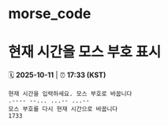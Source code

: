 # morse_code
# 현재 시간을 모스 부호 표시
<!-- MORSE_TIME_START -->
🗓️ **2025-10-11** | ⏰ **17:33 (KST)**

```
현재 시간을 입력하세요. 모스 부호로 바꿉니다
.---- --... ...-- ...--
모스 부호를 다시 현재 시간으로 바꿉니다
1733
```
<!-- MORSE_TIME_END -->
